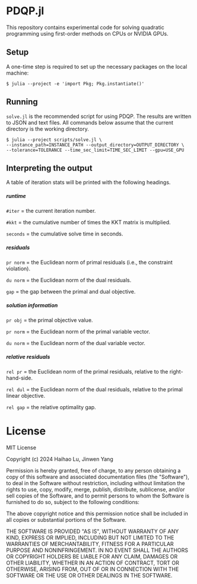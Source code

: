 # PDQP.jl

This repository contains experimental code for solving quadratic programming using first-order methods on CPUs or NVIDIA GPUs. 

## Setup

A one-time step is required to set up the necessary packages on the local machine:

```shell
$ julia --project -e 'import Pkg; Pkg.instantiate()'
```

## Running 

`solve.jl` is the recommended script for using PDQP. The results are written to JSON and text files. All commands below assume that the current directory is the working directory.

```shell
$ julia --project scripts/solve.jl \
--instance_path=INSTANCE_PATH --output_directory=OUTPUT_DIRECTORY \ 
--tolerance=TOLERANCE --time_sec_limit=TIME_SEC_LIMIT --gpu=USE_GPU
```

## Interpreting the output

A table of iteration stats will be printed with the following headings.

##### runtime

`#iter` = the current iteration number.

`#kkt` = the cumulative number of times the KKT matrix is multiplied.

`seconds` = the cumulative solve time in seconds.

##### residuals

`pr norm` = the Euclidean norm of primal residuals (i.e., the constraint
violation).

`du norm` = the Euclidean norm of the dual residuals.

`gap` = the gap between the primal and dual objective.

##### solution information

`pr obj` = the primal objective value.

`pr norm` = the Euclidean norm of the primal variable vector.

`du norm` = the Euclidean norm of the dual variable vector.

##### relative residuals

`rel pr` = the Euclidean norm of the primal residuals, relative to the
right-hand-side.

`rel dul` = the Euclidean norm of the dual residuals, relative to the primal
linear objective.

`rel gap` = the relative optimality gap.

# License

MIT License

Copyright (c) 2024 Haihao Lu, Jinwen Yang

Permission is hereby granted, free of charge, to any person obtaining a copy of this software and associated documentation files (the "Software"), to deal in the Software without restriction, including without limitation the rights to use, copy, modify, merge, publish, distribute, sublicense, and/or sell copies of the Software, and to permit persons to whom the Software is furnished to do so, subject to the following conditions:

The above copyright notice and this permission notice shall be included in all copies or substantial portions of the Software.

THE SOFTWARE IS PROVIDED "AS IS", WITHOUT WARRANTY OF ANY KIND, EXPRESS OR IMPLIED, INCLUDING BUT NOT LIMITED TO THE WARRANTIES OF MERCHANTABILITY, FITNESS FOR A PARTICULAR PURPOSE AND NONINFRINGEMENT. IN NO EVENT SHALL THE AUTHORS OR COPYRIGHT HOLDERS BE LIABLE FOR ANY CLAIM, DAMAGES OR OTHER LIABILITY, WHETHER IN AN ACTION OF CONTRACT, TORT OR OTHERWISE, ARISING FROM, OUT OF OR IN CONNECTION WITH THE SOFTWARE OR THE USE OR OTHER DEALINGS IN THE SOFTWARE.
